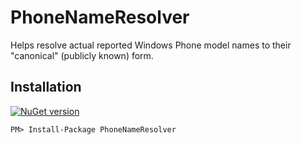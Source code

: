 PhoneNameResolver
=================

Helps resolve actual reported Windows Phone model names to their "canonical" (publicly known) form. 

## Installation

[![NuGet version](http://img.shields.io/nuget/v/PhoneNameResolver.svg?style=flat)](https://nuget.org/packages/PhoneNameResolver) 

	PM> Install-Package PhoneNameResolver
